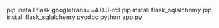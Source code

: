 pip install flask googletrans==4.0.0-rc1
pip install flask_sqlalchemy
pip install flask_sqlalchemy pyodbc
python app.py
